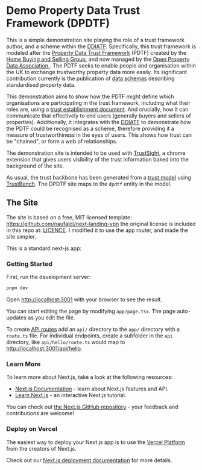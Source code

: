 # Demo Property Data Trust Framework (DPDTF)

This is a simple demonstration site playing the role of a trust framework author, and a scheme within the [DDIATF](../docs/README.md). 
Specifically, this trust framework is modeled after the [Property Data Trust Framework](https://propdata.org.uk/) (PDTF)
created by the [Home Buying and Selling Group](https://homebuyingandsellinggroup.co.uk/), and now managed by the [Open Property Data Association ](https://openpropdata.org.uk/).
The PDTF seeks to enable people and organisation within the UK to exchange trustworthy property data more easily. 
Its significant contribution currently is the publication of [data schemas](https://github.com/Property-Data-Trust-Framework/schemas) describing standardised property data.

This demonstration aims to show how the PDTF might define which organisations
are participating in the trust framework, including what their roles are, using a [trust establishment document](https://identity.foundation/trust-establishment/). 
And crucially, how it can communicate that effectively to end users (generally buyers and sellers of properties).
Additionally, it integrates with the [DDIATF](../docs/README.md) to demonstrate how the PDTF could be recognised as a scheme, 
therefore providing it a measure of trustworthiness in the eyes of users. 
This shows how trust can be "chained", or form a web of relationships.

The demonstration site is intended to be used with [TrustSight](https://chromewebstore.google.com/detail/trustsight/gkodecajacijdbagcleeadfpbbdloblc), a chrome extension that gives users visibility
of the trust information baked into the background of the site.

As usual, the trust backbone has been generated from a [trust model](../../packages/demo/README.md) using [TrustBench](../../packages/trustbench/README.md).
The DPDTF site maps to the `dpdtf` entity in the model.






## The Site

The site is based on a free, MIT licensed template: https://github.com/naufaldi/next-landing-vpn
the original license is included in this repo at: [LICENCE](LICENSE). I modified it to use the app router, and made the site simpler.




This is a standard next-js app:

### Getting Started

First, run the development server:

```bash
pnpm dev
```

Open [http://localhost:3001](http://localhost:3001) with your browser to see the result.

You can start editing the page by modifying `app/page.tsx`. The page auto-updates as you edit the file.

To create [API routes](https://nextjs.org/docs/app/building-your-application/routing/router-handlers) add an `api/` directory to the `app/` directory with a `route.ts` file. For individual endpoints, create a subfolder in the `api` directory, like `api/hello/route.ts` would map to [http://localhost:3001/api/hello](http://localhost:3001/api/hello).

### Learn More

To learn more about Next.js, take a look at the following resources:

- [Next.js Documentation](https://nextjs.org/docs) - learn about Next.js features and API.
- [Learn Next.js](https://nextjs.org/learn/foundations/about-nextjs) - an interactive Next.js tutorial.

You can check out [the Next.js GitHub repository](https://github.com/vercel/next.js/) - your feedback and contributions are welcome!

### Deploy on Vercel

The easiest way to deploy your Next.js app is to use the [Vercel Platform](https://vercel.com/new?utm_source=github.com&utm_medium=referral&utm_campaign=turborepo-readme) from the creators of Next.js.

Check out our [Next.js deployment documentation](https://nextjs.org/docs/deployment) for more details.
